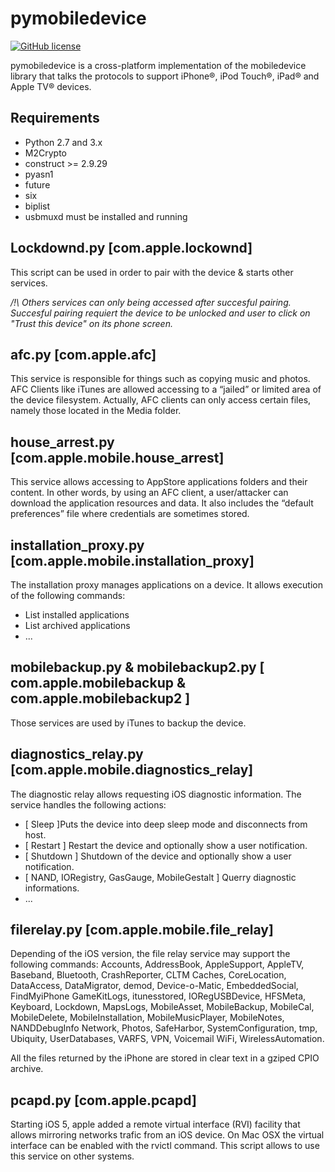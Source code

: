 # pymobiledevice

[![GitHub license](https://img.shields.io/cran/l/devtools.svg)](LICENSE)

pymobiledevice is a cross-platform implementation of the mobiledevice library
that talks the protocols to support iPhone®, iPod Touch®, iPad® and Apple TV® devices.


## Requirements

* Python 2.7 and 3.x
* M2Crypto
* construct >= 2.9.29
* pyasn1
* future
* six
* biplist
* usbmuxd must be installed and running

## Lockdownd.py [com.apple.lockownd]

This script can be used in order to pair with the device & starts other services.

*/!\ Others services can only being accessed after succesful pairing.
Succesful pairing requiert the device to be unlocked and user to click on
"Trust this device" on its phone screen.*


## afc.py [com.apple.afc]

This service is responsible for things such as copying music and photos. AFC Clients like iTunes
are allowed accessing to a “jailed” or limited area of the device filesystem. Actually, AFC clients can
only access certain files, namely those located in the Media folder.


## house_arrest.py [com.apple.mobile.house_arrest]

This service allows accessing to AppStore applications folders and their content.
In other words, by using an AFC client, a user/attacker can download the application resources and data.
It also includes the “default preferences” file where credentials are sometimes stored.


## installation_proxy.py [com.apple.mobile.installation_proxy]

The installation proxy manages applications on a device.
It allows execution of the following commands:
- List installed applications
- List archived applications
- ...


## mobilebackup.py & mobilebackup2.py [ com.apple.mobilebackup & com.apple.mobilebackup2 ]

Those services are used by iTunes to backup the device.


## diagnostics_relay.py [com.apple.mobile.diagnostics_relay]

The diagnostic relay allows requesting iOS diagnostic information.
The service handles the following actions:
- [ Sleep ]Puts the device into deep sleep mode and disconnects from host.
- [ Restart ] Restart the device and optionally show a user notification.
- [ Shutdown ] Shutdown of the device and optionally show a user notification.
- [ NAND, IORegistry, GasGauge, MobileGestalt ] Querry diagnostic informations.
- ...


## filerelay.py [com.apple.mobile.file_relay]

Depending of the iOS version, the file relay service may support the following commands:
    Accounts, AddressBook, AppleSupport, AppleTV, Baseband, Bluetooth, CrashReporter, CLTM
    Caches, CoreLocation, DataAccess, DataMigrator, demod, Device-o-Matic, EmbeddedSocial, FindMyiPhone
    GameKitLogs, itunesstored, IORegUSBDevice, HFSMeta, Keyboard, Lockdown, MapsLogs, MobileAsset,
    MobileBackup, MobileCal, MobileDelete, MobileInstallation, MobileMusicPlayer, MobileNotes, NANDDebugInfo
    Network, Photos, SafeHarbor, SystemConfiguration, tmp, Ubiquity, UserDatabases, VARFS, VPN, Voicemail
    WiFi, WirelessAutomation.

All the files returned by the iPhone are stored in clear text in a gziped CPIO archive.


## pcapd.py [com.apple.pcapd]

Starting iOS 5, apple added a remote virtual interface (RVI) facility that allows mirroring networks trafic from an iOS device.
On Mac OSX the virtual interface can be enabled with the rvictl command. This script allows to use this service on other systems.



